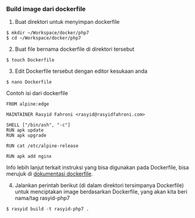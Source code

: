 ### Build image dari dockerfile

1. Buat direktori untuk menyimpan dockerfile

  ```
  $ mkdir ~/Workspace/docker/php7
  $ cd ~/Workspace/docker/php7
  ```

2. Buat file bernama dockerfile di direktori tersebut

  ```
  $ touch Dockerfile
  ```

3. Edit Dockerfile tersebut dengan editor kesukaan anda

  ```
  $ nano Dockerfile
  ```

  Contoh isi dari dockerfile

  ```
  FROM alpine:edge

  MAINTAINER Rasyid Fahroni <rasyid@rasyidfahroni.com>

  SHELL ["/bin/ash", "-c"]
  RUN apk update
  RUN apk upgrade

  RUN cat /etc/alpine-release

  RUN apk add nginx
  ```

  Info lebih lanjut terkait instruksi yang bisa digunakan pada Dockerfile, bisa merujuk di [dokumentasi dockerfile](https://docs.docker.com/engine/reference/builder/).

4. Jalankan perintah berikut (di dalam direktori tersimpanya Dockerfile) untuk menciptakan image berdasarkan Dockerfile, yang akan kita beri nama/tag rasyid-php7

```
$ rasyid build -t rasyid-php7 .
```
